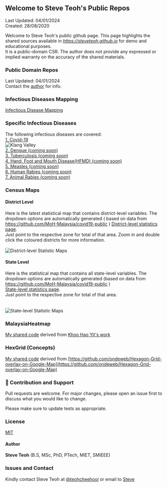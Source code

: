 ﻿## Welcome to Steve Teoh's Public Repos

Last Updated: 04/01/2024
<br/>Created: 28/08/2020 

Welcome to Steve Teoh's public github page. This page highlights the shared sources available in _https://steveteoh.github.io_ for demo and educational purposes.<br>
It is a public-domain CSR. The author does not provide any expressed or implied warranty on the accuracy of the shared materials. 

### Public Domain Repos
Last Updated: 04/01/2024<br>
Contact the [author](mailto:chteoh@ieee.org?subject=Repos "Repos") for info.<br>

### Infectious Diseases Mapping
[Infectious Disease Mapping](https://steveteoh.github.io/diseases/)<br>

### Specific Infectious Diseases
The following infectious diseases are covered:<br>
[1. Covid-19](https://steveteoh.github.io/diseases/covid/)<br> 
![Klang Valley](https://steveteoh.github.io/img/klangvalley.jpg) <br>
[2. Dengue (coming soon)](https://steveteoh.github.io/diseases/dengue/)<br>
[3. Tuberculosis (coming soon)](https://steveteoh.github.io/diseases/tuberculosis/)<br>
[4. Hand, Foot and Mouth Disease(HFMD) (coming soon)](https://steveteoh.github.io/diseases/hfmd/)<br>
[5. Measles (coming soon)](https://steveteoh.github.io/diseases/measles/)<br>
[6. Human Rabies (coming soon)](https://steveteoh.github.io/diseases/rabies/)<br>
[7. Animal Rabies (coming soon)](https://steveteoh.github.io/diseases/animal-rabies/)<br>


### Census Maps
#### District Level
Here is the latest statistical map that contains district-level variables. The dropdown options are automatically generated ( based on data from https://github.com/MoH-Malaysia/covid19-public ) 
[District-level statistics page](https://steveteoh.github.io/Statistics/main2.html). <br>
Just point to the respective zone for total of that area. Zoom in and double click the coloured districts for more information. <br><br>
![District-level Statistic Maps](https://steveteoh.github.io/img/statistics2.png) <br>

#### State Level
Here is the statistical map that contains all state-level variables. The dropdown options are automatically generated (based on data from https://github.com/MoH-Malaysia/covid19-public )  
[State-level statistics page](https://steveteoh.github.io/Statistics/). <br>Just point to the respective zone for total of that area. <br><br>     
![State-level Statistic Maps](https://steveteoh.github.io/img/statistics.png) <br>


### MalaysiaHeatmap
[My shared code](http://steveteoh.github.io/MalaysiaHeatMap) derived from [Khoo Hao Yit's work](https://github.com/KhooHaoYit/KhooHaoYit.github.io/tree/main/Covid19%20Malaysia%20Heatmap)

### HexGrid (Concepts)
[My shared code](http://steveteoh.github.io/HexGrid) derived from [https://github.com/ondeweb/Hexagon-Grid-overlay-on-Google-Map](https://github.com/ondeweb/Hexagon-Grid-overlay-on-Google-Map) 


### 🤝 Contribution and Support
Pull requests are welcome. For major changes, please open an issue first to discuss what you would like to change.

Please make sure to update tests as appropriate.

### License
[MIT](https://steveteoh.github.io/LICENSE)

#### Author
**Steve Teoh** (B.S, MSc, PhD, PTech, MIET, SMIEEE)

### Issues and Contact
Kindly contact Steve Teoh at [@teohcheehooi](https://twitter.com/teohcheehooi) or email to [Steve](mailto:chteoh@ieee.org?subject=Map "Map")
